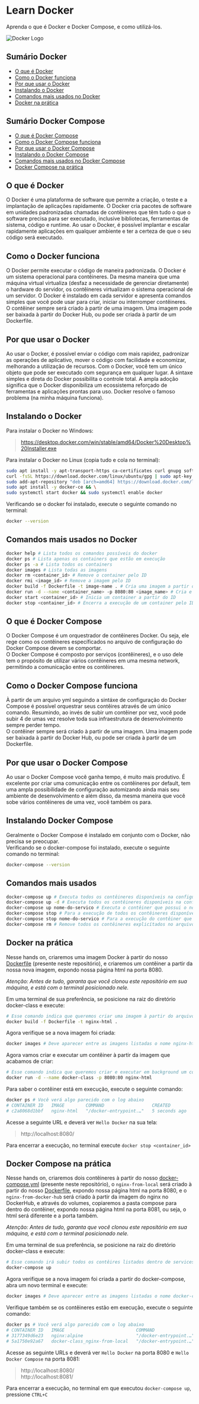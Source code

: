 # Learn Docker
Aprenda o que é Docker e Docker Compose, e como utilizá-los.

![Docker Logo](./assets/docker.png)

## Sumário Docker
* [O que é Docker](#o-que-é-docker)
* [Como o Docker funciona](#como-o-docker-funciona)
* [Por que usar o Docker](#por-que-usar-o-docker)
* [Instalando o Docker](#instalando-o-docker)
* [Comandos mais usados no Docker](#comandos-mais-usados-no-docker)
* [Docker na prática](#docker-na-prática)

## Sumário Docker Compose
* [O que é Docker Compose](#o-que-é-docker-compose)
* [Como o Docker Compose funciona](#como-o-docker-compose-funciona)
* [Por que usar o Docker Compose](#por-que-usar-o-docker-compose)
* [Instalando o Docker Compose](#instalando-o-docker-compose)
* [Comandos mais usados no Docker Compose](#comandos-mais-usados-no-docker-compose)
* [Docker Compose na prática](#docker-compose-na-prática)

## O que é Docker
O Docker é uma plataforma de software que permite a criação, o teste e a implantação de aplicações rapidamente. O Docker cria pacotes de software em unidades padronizadas chamadas de contêineres que têm tudo o que o software precisa para ser executado, inclusive bibliotecas, ferramentas de sistema, código e runtime. Ao usar o Docker, é possível implantar e escalar rapidamente aplicações em qualquer ambiente e ter a certeza de que o seu código será executado.

## Como o Docker funciona
O Docker permite executar o código de maneira padronizada. O Docker é um sistema operacional para contêineres. Da mesma maneira que uma máquina virtual virtualiza (desfaz a necessidade de gerenciar diretamente) o hardware do servidor, os contêineres virtualizam o sistema operacional de um servidor. O Docker é instalado em cada servidor e apresenta comandos simples que você pode usar para criar, iniciar ou interromper contêineres.  
O contêiner sempre será criado à partir de uma imagem. Uma imagem pode ser baixada à partir do Docker Hub, ou pode ser criada à partir de um Dockerfile.

## Por que usar o Docker
Ao usar o Docker, é possível enviar o código com mais rapidez, padronizar as operações de aplicativo, mover o código com facilidade e economizar, melhorando a utilização de recursos. Com o Docker, você tem um único objeto que pode ser executado com segurança em qualquer lugar. A sintaxe simples e direta do Docker possibilita o controle total. A ampla adoção significa que o Docker disponibiliza um ecossistema reforçado de ferramentas e aplicações prontas para uso. Docker resolve o famoso problema (na minha máquina funciona).

## Instalando o Docker
Para instalar o Docker no Windows:
> https://desktop.docker.com/win/stable/amd64/Docker%20Desktop%20Installer.exe

Para instalar o Docker no Linux (copia tudo e cola no terminal):
```bash
sudo apt install -y apt-transport-https ca-certificates curl gnupg software-properties-common && \
curl -fsSL https://download.docker.com/linux/ubuntu/gpg | sudo apt-key add - && \
sudo add-apt-repository "deb [arch=amd64] https://download.docker.com/linux/ubuntu bionic stable" && \
sudo apt install -y docker-ce && \
sudo systemctl start docker && sudo systemctl enable docker
```

Verificando se o docker foi instalado, execute o seguinte comando no terminal:
```bash
docker --version
```

## Comandos mais usados no Docker
```bash
docker help # Lista todos os comandos possíveis do docker
docker ps # Lista apenas os containers que estão em execução
docker ps -a # Lista todos os containers
docker images # Lista todas as imagens
docker rm <container_id> # Remove o container pelo ID
docker rmi <image_id> # Remove a imagem pelo ID
docker build -f Dockerfile -t image-name . # Cria uma imagem a partir de um Dockerfile, a flag -f indica o caminho do arquivo Dockerfile e a flag -t a tag(nome) da imagem, o ponto ao final representa o contexto em que ela deve ser buildada, ou seja, a partir da pasta em que está localizada
docker run -d --name <container_name> -p 8080:80 <image_name> # Cria e executa um contẽiner a partir de uma imagem. A flag -d indica que será executado em background e a flag -p faz o roteamento da porta
docker start <container_id> # Inicia um container a partir do ID
docker stop <container_id> # Encerra a execução de um container pelo ID
```

## O que é Docker Compose
O Docker Compose é um orquestrador de contêineres Docker. Ou seja, ele rege como os contêineres específicados no arquivo de configuração do Docker Compose devem se comportar.  
O Docker Compose é composto por serviços (contêineres), e o uso dele tem o propósito de utilizar vários contêineres em uma mesma network, permitindo a comunicação entre os contêineres.

## Como o Docker Compose funciona
À partir de um arquivo yml seguindo a sintáxe de configuração do Docker Compose é possível orquestrar seus contêires através de um único comando. Resumindo, ao invés de subir um contêiner por vez, você pode subir 4 de umas vez resolve toda sua infraestrutura de desenvolvimento sempre perder tempo.  
O contêiner sempre será criado à partir de uma imagem. Uma imagem pode ser baixada à partir do Docker Hub, ou pode ser criada à partir de um Dockerfile.

## Por que usar o Docker Compose
Ao usar o Docker Compose você ganha tempo, é muito mais produtivo. É excelente por criar uma comunicação entre os contêineres por default, tem uma ampla possibilidade de configuração automizando ainda mais seu ambiente de desenvolvimento e além disso, da mesma maneira que você sobe vários contêineres de uma vez, vocẽ também os para.

## Instalando Docker Compose
Geralmente o Docker Compose é instalado em conjunto com o Docker, não precisa se preocupar.  
Verificando se o docker-compose foi instalado, execute o seguinte comando no terminal:
```bash
docker-compose --version
```

## Comandos mais usados
```bash
docker-compose up # Executa todos os contêineres disponíveis na configuração do arquivo
docker-compose up -d # Executa todos os contêineres disponíveis na configuração do arquivo, porém, executa em background, não lockando o terminal
docker-compose up nome-do-servico # Executa o contêiner que possui o nome passado como parâmetro
docker-compose stop # Para a execução de todos os contêineres disponíveis na configuração do arquivo
docker-compose stop nome-do-servico # Para a execução do contêiner que possui o nome passado como parâmetro
docker-compose rm # Remove todos os contêineres explicítados no arquivo
```

## Docker na prática
Nesse hands on, criaremos uma imagem Docker à partir do nosso [Dockerfile](./Dockerfile) (presente neste repositório), e criaremos um contêiner a partir da nossa nova imagem, expondo nossa página html na porta 8080.  

*Atenção: Antes de tudo, garanta que você clonou este repositório em sua máquina, e está com o terminal posicionado nele.*

Em uma terminal de sua preferência, se posicione na raiz do diretório docker-class e execute:
```bash
# Esse comando indica que queremos criar uma imagem à partir do arquivo Dockerfile com a tag nginx-html, indicando o contexto atual através do (.)
docker build -f Dockerfile -t nginx-html .
```

Agora verifique se a nova imagem foi criada:
```bash
docker images # Deve aparecer entre as imagens listadas o nome nginx-html
```

Agora vamos criar e executar um contêiner à partir da imagem que acabamos de criar:
```bash
# Esse comando indica que queremos criar e executar em background um contêiner com o nome docker-class à partir da imagem que criamos à pouco
docker run -d --name docker-class -p 8080:80 nginx-html
```

Para saber o contêiner está em execução, execute o seguinte comando:
```bash
docker ps # Você verá algo parecido com o log abaixo
# CONTAINER ID   IMAGE        COMMAND                  CREATED         STATUS         PORTS                                   NAMES
# c2a8068d1bbf   nginx-html   "/docker-entrypoint.…"   5 seconds ago   Up 2 seconds   0.0.0.0:8080->80/tcp, :::8080->80/tcp   docker-class
```

Acesse a seguinte URL e deverá ver `Hello Docker` na sua tela:
> http://localhost:8080/

Para encerrar a execução, no terminal execute `docker stop <container_id>`

## Docker Compose na prática
Nesse hands on, criaremos dois contêineres à partir do nosso [docker-compose.yml](./docker-compose.yml) (presente neste repositório), o `nginx-from-local` será criado à partir do nosso [Dockerfile](./Dockerfile), expondo nossa página html na porta 8080, e o `nginx-from-docker-hub` será criado à partir da imagem do nginx no DockerHub, e através do volumes, copiaremos a pasta compose para dentro do contêiner, expondo nossa página html na porta 8081, ou seja, o html será diferente e a porta também.  

*Atenção: Antes de tudo, garanta que você clonou este repositório em sua máquina, e está com o terminal posicionado nele.*

Em uma terminal de sua preferência, se posicione na raiz do diretório docker-class e execute:
```bash
# Esse comando irá subir todos os contêires listados dentro de services no arquivo docker-compose.yml
docker-compose up
```

Agora verifique se a nova imagem foi criada a partir do docker-compose, abra um novo terminal e execute:
```bash
docker images # Deve aparecer entre as imagens listadas o nome docker-class_nginx-from-local
```

Verifique também se os contêineres estão em execução, execute o seguinte comando:
```bash
docker ps # Você verá algo parecido com o log abaixo
# CONTAINER ID   IMAGE                           COMMAND                  CREATED         STATUS          PORTS                                   NAMES
# 3177349d6e23   nginx:alpine                    "/docker-entrypoint.…"   5 minutes ago   Up 37 seconds   0.0.0.0:8081->80/tcp, :::8081->80/tcp   nginx-from-docker-hub
# 5a1750e92a67   docker-class_nginx-from-local   "/docker-entrypoint.…"   5 minutes ago   Up 37 seconds   0.0.0.0:8080->80/tcp, :::8080->80/tcp   nginx-from-local

```

Acesse as seguinte URLs e deverá ver `Hello Docker` na porta 8080 e `Hello Docker Compose` na porta 8081:
> http://localhost:8080/  
> http://localhost:8081/

Para encerrar a execução, no terminal em que executou `docker-compose up`, pressione `CTRL+C`

